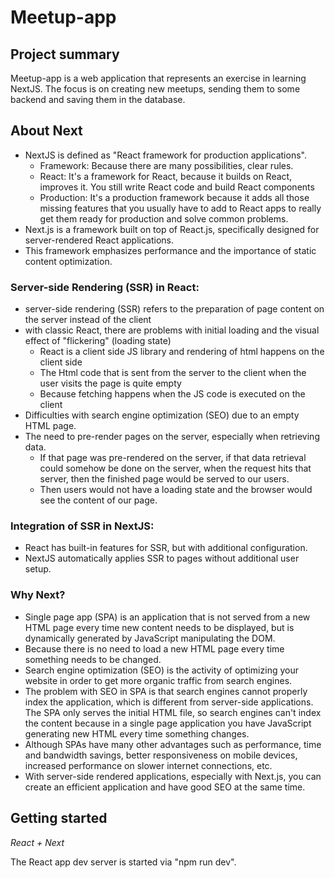 # Meetup-app

## Project summary

Meetup-app is a web application that represents an exercise in learning NextJS.
The focus is on creating new meetups, sending them to some backend and saving them in the database.

## About Next

- NextJS is defined as "React framework for production applications".
  - Framework: Because there are many possibilities, clear rules.
  - React: It's a framework for React, because it builds on React, improves it. You still write React code and build React components
  - Production: It's a production framework because it adds all those missing features that you usually have to add to React apps to really get them ready for production and solve common problems.
- Next.js is a framework built on top of React.js, specifically designed for server-rendered React applications.
- This framework emphasizes performance and the importance of static content optimization.

### Server-side Rendering (SSR) in React:

- server-side rendering (SSR) refers to the preparation of page content on the server instead of the client
- with classic React, there are problems with initial loading and the visual effect of "flickering" (loading state)
  - React is a client side JS library and rendering of html happens on the client side
  - The Html code that is sent from the server to the client when the user visits the page is quite empty
  - Because fetching happens when the JS code is executed on the client
- Difficulties with search engine optimization (SEO) due to an empty HTML page.
- The need to pre-render pages on the server, especially when retrieving data.
  - If that page was pre-rendered on the server, if that data retrieval could somehow be done on the server, when the request hits that server, then the finished page would be served to our users.
  - Then users would not have a loading state and the browser would see the content of our page.

### Integration of SSR in NextJS:

- React has built-in features for SSR, but with additional configuration.
- NextJS automatically applies SSR to pages without additional user setup.

### Why Next?

- Single page app (SPA) is an application that is not served from a new HTML page every time new content needs to be displayed, but is dynamically generated by JavaScript manipulating the DOM.
- Because there is no need to load a new HTML page every time something needs to be changed.
- Search engine optimization (SEO) is the activity of optimizing your website in order to get more organic traffic from search engines.
- The problem with SEO in SPA is that search engines cannot properly index the application, which is different from server-side applications. The SPA only serves the initial HTML file, so search engines can't index the content because in a single page application you have JavaScript generating new HTML every time something changes.
- Although SPAs have many other advantages such as performance, time and bandwidth savings, better responsiveness on mobile devices, increased performance on slower internet connections, etc.
- With server-side rendered applications, especially with Next.js, you can create an efficient application and have good SEO at the same time.

## Getting started

_React + Next_

The React app dev server is started via "npm run dev".

